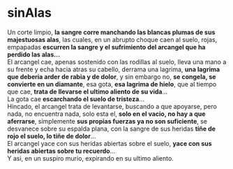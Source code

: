 # sinAlas
Un corte limpio, **la sangre corre manchando las blancas plumas de sus majestuosas alas**, las cuales, en un abrupto choque caen al suelo, rojas, empapadas **escurren la sangre y el sufrimiento del arcangel que ha perdido las alas...**  
El arcangel cae, apenas sostenido con las rodillas al suelo, lleva una mano a su frente y echa hacia atras su cabello, derrama una lagrima, **una lagrima que deberia arder de rabia y de dolor**, y sin embargo no, **se congela, se convierte en un diamante**, esa gota, **esa lagrima de hielo**, que al tiempo que cae, **trata de llevarse el ultimo aliento de su vida**...  
La gota cae **escarchando el suelo de tristeza**...  
Hincado, el arcangel trata de levantarse, buscando a que apoyarse, pero nada, no encuentra nada, solo esta el, **solo en el vacio, no hay a que aferrarse**, simplemente **sus propias fuerzas ya no son suficiente**, se desvanece sobre su espalda plana, con la sangre de sus heridas **tiñe de rojo el suelo, lo tiñe de dolor**...  
El arcangel yace con sus heridas abiertas sobre el suelo, **yace con sus heridas abiertas sobre tu recuerdo**...  
Y asi, en un suspiro murio, expirando en su ultimo aliento.

